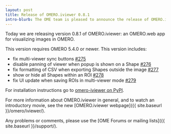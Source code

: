 ```yaml
---
layout: post
title: Release of OMERO.iviewer 0.8.1
intro-blurb: The OME team is pleased to announce the release of OMERO.iviewer 0.8.1
---
```

Today we are releasing version 0.8.1 of OMERO.iviewer: an OMERO.web app
for visualizing images in OMERO.

This version requires OMERO 5.4.0 or newer.
This version includes:

- fix multi-viewer sync buttons [#275](https://github.com/ome/omero-iviewer/pull/275)
- disable panning of viewer when popup is shown on a Shape [#276](https://github.com/ome/omero-iviewer/pull/276)
- fix formatting of CSV when exporting Shapes outside the image [#277](https://github.com/ome/omero-iviewer/pull/277)
- show or hide all Shapes within an ROI [#278](https://github.com/ome/omero-iviewer/pull/278)
- fix UI update when saving ROIs in multi-viewer mode [#279](https://github.com/ome/omero-iviewer/pull/279)


For installation instructions go to
[omero-iviewer on PyPI](https://pypi.python.org/pypi/omero-iviewer/).

For more information about OMERO.iviewer in general, and to watch an
introductory movie, see the new
[OMERO.iviewer webpage]({{ site.baseurl }}/omero/iviewer/).

Any problems or comments, please use the [OME Forums or mailing lists]({{ site.baseurl }}/support/).